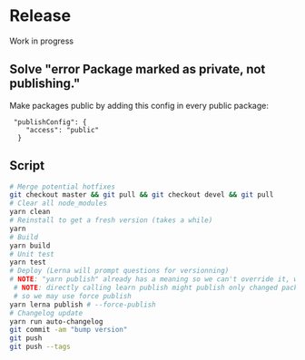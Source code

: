 # Release

Work in progress

## Solve "error Package marked as private, not publishing."

Make packages public by adding this config in every public package:

```
 "publishConfig": {
    "access": "public"
  }
```

## Script

```sh
# Merge potential hotfixes
git checkout master && git pull && git checkout devel && git pull
# Clear all node_modules
yarn clean
# Reinstall to get a fresh version (takes a while)
yarn
# Build
yarn build
# Unit test
yarn test
# Deploy (Lerna will prompt questions for versionning)
# NOTE: "yarn publish" already has a meaning so we can't override it, we need to call "yarn lerna publish"
 # NOTE: directly calling learn publish might publish only changed package, but change detection is not always reliable
 # so we may use force publish
yarn lerna publish # --force-publish
# Changelog update
yarn run auto-changelog
git commit -am "bump version"
git push
git push --tags
```

